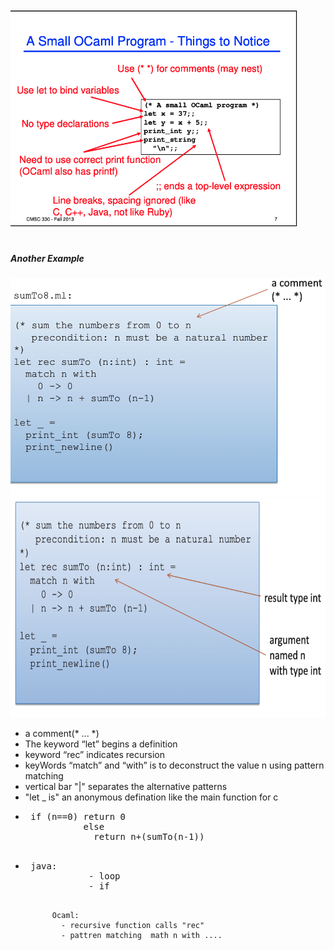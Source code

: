                        
 <img style=" margin-right:20%;" src="Resources/Lec2.3.png" height="350">         
   
    
  <br>
 <br>
 
 ##### Another Example
 
 
 
 <img src="Resources/ocaml-ex2.png" height="350">
 <br>
 <img src="Resources/ocaml-ex2-1.1.png" height="350">
<ul>
<li> a comment(* ... *)</li> 
<li> The keyword “let” begins a definition</li> 
<li> keyword “rec” indicates recursion </li>    
<li> keyWords “match” and “with” is to deconstruct the value n using pattern matching </li>    
<li> vertical bar "|" separates the alternative patterns</li>    
<li> "let _ is" an anonymous defination like the main function for c </li> 
<li> <pre> if (n==0) return 0 
           else 
             return n+(sumTo(n-1))
   </pre>
  </li> 
 <li> <pre> java:
            - loop
            - if
            
          Ocaml:
            - recursive function calls "rec"
            - pattren matching  math n with ....
             
   </pre>
  </li> 
</ul>
<br>


